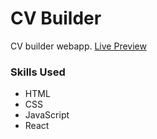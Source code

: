 # CV Builder

CV builder webapp.
[Live Preview](https://edgeboy47.github.io/odin-cv-builder/)

### Skills Used
- HTML
- CSS
- JavaScript
- React